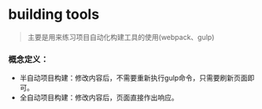 # building tools

> 主要是用来练习项目自动化构建工具的使用(webpack、gulp)

### 概念定义：
+ 半自动项目构建：修改内容后，不需要重新执行gulp命令，只需要刷新页面即可。
+ 全自动项目构建：修改内容后，页面直接作出响应。